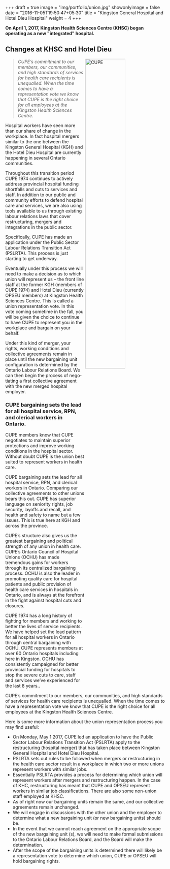 +++
draft = true
image = "img/portfolio/union.jpg"
showonlyimage = false
date = "2016-11-05T19:50:47+05:30"
title = "Kingston General Hospital and Hotel Dieu Hospital"
weight = 4
+++



**On April 1, 2017, Kingston Health Sciences Centre (KHSC) began operating as a new "integrated" hospital.**



<!--more-->


## Changes at KHSC and Hotel Dieu

<img src="/img/portfolio/union.jpg" alt="CUPE" align="right" style="width: 50%;"/>

> *CUPE’s commitment to our members, our com­munities, and high standards of services for health care recipients is unequalled. When the time comes to have a representation vote we know that CUPE is the right choice for all employees at the Kingston Health Sciences Centre.*

Hospital workers have seen more than our share of change in the workplace. In fact hospital mergers similar to the one between the Kingston General Hospital (KGH) and the Hotel Dieu Hospital are currently happening in several Ontario communities.

Throughout this transition period CUPE 1974 continues to actively address provincial hospital funding shortfalls and cuts to services and staff. In addition to our public and community efforts to defend hospital care and services, we are also using tools available to us through existing labour relations laws that cover restructuring, mergers and integrations in the public sector.

Specifically, CUPE has made an application under the Public Sector Labour Relations Transition Act (PSLRTA). This process is just starting to get underway.

Eventually under this process we will need to make a decision as to which union will represent us – the front line staff at the former KGH (members of CUPE 1974) and Hotel Dieu (currently OPSEU members) at Kingston Health Sciences Centre. This is called a union repre­sentation vote. In this vote coming sometime in the fall, you will be given the choice to continue to have CUPE to represent you in the workplace and bargain on your behalf.

Under this kind of merger, your rights, working conditions and collective agreements remain in place until the new bargaining unit configuration is determined by the Ontario Labour Relations Board. We can then begin the process of nego­tiating a first collective agreement with the new merged hospital employer.

### CUPE bargaining sets the lead for all hospital service, RPN, and clerical workers in Ontario.

CUPE members know that CUPE negotiates to maintain superior protections and improve working conditions in the hospital sector. Without doubt CUPE is the union best suited to represent workers in health care.

CUPE bargaining sets the lead for all hospital service, RPN, and clerical workers in Ontario. Comparing our collective agreements to other unions bears this out. CUPE has superior language on seniority rights, job security, layoffs and recall, and health and safety to name but a few issues. This is true here at KGH and across the province.

CUPE’s structure also gives us the greatest bargaining and political strength of any union in health care. CUPE’s Ontario Council of Hospital Unions (OCHU) has made tremendous gains for workers through its centralized bargaining process. OCHU is also the leader in promoting quality care for hospital patients and public provision of health care services in hospitals in Ontario, and is always at the forefront in the fight against hospital cuts and closures.

CUPE 1974 has a long history of fighting for members and working to better the lives of service recipients. We have helped set the lead pattern for all hospital workers in Ontario through central bargaining with OCHU. CUPE represents members at over 60 Ontario hospitals including here in Kingston. OCHU has consistently cam­paigned for better provincial funding for hospitals to stop the severe cuts to care, staff and services we’ve experienced for the last 8 years..

CUPE’s commitment to our members, our com­munities, and high standards of services for health care recipients is unequalled. When the time comes to have a representation vote we know that CUPE is the right choice for all employees at the Kingston Health Sciences Centre.

Here is some more information about the union representation process you may find useful:

- On Monday, May 1 2017, CUPE led an application to have the Public Sector Labour Relations Transition Act (PSLRTA) apply to the restructuring (hospital merger) that has taken place between Kingston General Hospital and Hotel Dieu Hospital.
- PSLRTA sets out rules to be followed when mergers or restructuring in the health care sector result in a workplace in which two or more unions represent workers with similar jobs.
- Essentially PSLRTA provides a process for determining which union will represent workers after mergers and restructuring happen. In the case of KHC, restructuring has meant that CUPE and OPSEU represent workers in similar job classifications. There are also some non-­union staff employed at KHSC.
- As of right now our bargaining units remain the same, and our collective agreements remain unchanged.
- We will engage in discussions with the other union and the employer to determine what a new bargaining unit (or new bargaining units) should be.
- In the event that we cannot reach agreement on the appropriate scope of the new bargaining unit (s), we will need to make formal submissions to the Ontario Labour Relations Board, and the Board will make the determination.
- After the scope of the bargaining units is determined there will likely be a representation vote to determine which union, CUPE or OPSEU will hold bargaining rights.
